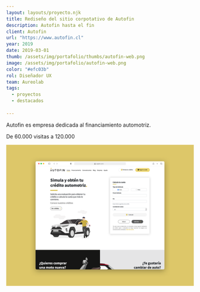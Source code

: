 ```yaml
---
layout: layouts/proyecto.njk
title: Rediseño del sitio corpotativo de Autofin
description: Autofin hasta el fin
client: Autofin
url: "https://www.autofin.cl"
year: 2019
date: 2019-03-01
thumb: /assets/img/portafolio/thumbs/autofin-web.png
image: /assets/img/portafolio/autofin-web.png
color: "#efc03b"
rol: Diseñador UX
team: Aureolab
tags:
  - proyectos
  - destacados

---
```

Autofin es empresa dedicada al financiamiento automotriz.

De 60.000 visitas a 120.000

<img src="/assets/img/portafolio/autofin-web.png">